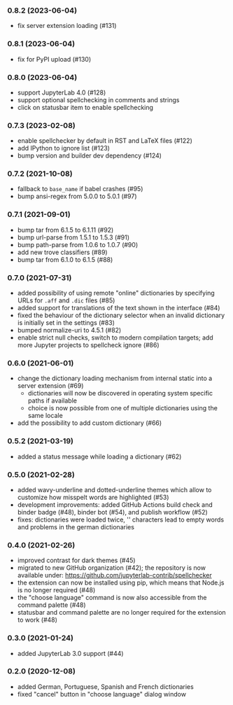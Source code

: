 ### 0.8.2 (2023-06-04)

- fix server extension loading (#131)

### 0.8.1 (2023-06-04)

- fix for PyPI upload (#130)

### 0.8.0 (2023-06-04)

- support JupyterLab 4.0 (#128)
- support optional spellchecking in comments and strings
- click on statusbar item to enable spellchecking

### 0.7.3 (2023-02-08)

- enable spellchecker by default in RST and LaTeX files (#122)
- add IPython to ignore list (#123)
- bump version and builder dev dependency (#124)

### 0.7.2 (2021-10-08)

- fallback to `base_name` if babel crashes (#95)
- bump ansi-regex from 5.0.0 to 5.0.1 (#97)

### 0.7.1 (2021-09-01)

- bump tar from 6.1.5 to 6.1.11 (#92)
- bump url-parse from 1.5.1 to 1.5.3 (#91)
- bump path-parse from 1.0.6 to 1.0.7 (#90)
- add new trove classifiers (#89)
- bump tar from 6.1.0 to 6.1.5 (#88)

### 0.7.0 (2021-07-31)

- added possibility of using remote "online" dictionaries by specifying URLs for `.aff` and `.dic` files (#85)
- added support for translations of the text shown in the interface (#84)
- fixed the behaviour of the dictionary selector when an invalid dictionary is initially set in the settings (#83)
- bumped normalize-uri to 4.5.1 (#82)
- enable strict null checks, switch to modern compilation targets; add more Jupyter projects to spellcheck ignore (#86)

### 0.6.0 (2021-06-01)

- change the dictionary loading mechanism from internal static into a server extension (#69)
  - dictionaries will now be discovered in operating system specific paths if available
  - choice is now possible from one of multiple dictionaries using the same locale
- add the possibility to add custom dictionary (#66)

### 0.5.2 (2021-03-19)

- added a status message while loading a dictionary (#62)

### 0.5.0 (2021-02-28)

- added wavy-underline and dotted-underline themes which allow to customize how misspelt words are highlighted (#53)
- development improvements: added GitHub Actions build check and binder badge (#48), binder bot (#54), and publish workflow (#52)
- fixes: dictionaries were loaded twice, '' characters lead to empty words and problems in the german dictionaries

### 0.4.0 (2021-02-26)

- improved contrast for dark themes (#45)
- migrated to new GitHub organization (#42); the repository is now available under: https://github.com/jupyterlab-contrib/spellchecker
- the extension can now be installed using pip, which means that Node.js is no longer required (#48)
- the "choose language" command is now also accessible from the command palette (#48)
- statusbar and command palette are no longer required for the extension to work (#48)

### 0.3.0 (2021-01-24)

- added JupyterLab 3.0 support (#44)

### 0.2.0 (2020-12-08)

- added German, Portuguese, Spanish and French dictionaries
- fixed "cancel" button in "choose language" dialog window

